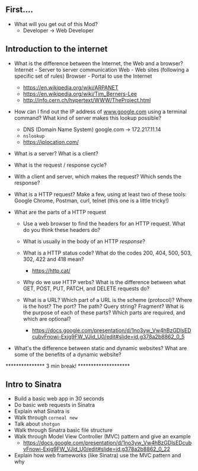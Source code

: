 ## First....
* What will you get out of this Mod?
  * Developer -> Web Developer

## Introduction to the internet

* What is the difference between the Internet, the Web and a browser?
Internet - Server to server communication
Web - Web sites (following a specific set of rules)
Browser - Portal to use the Internet
  * https://en.wikipedia.org/wiki/ARPANET
  * https://en.wikipedia.org/wiki/Tim_Berners-Lee
  * http://info.cern.ch/hypertext/WWW/TheProject.html

* How can I find out the IP address of www.google.com using a terminal command? What kind of server makes this lookup possible?
  * DNS (Domain Name System)
    google.com -> 172.217.11.14
  * `nslookup`
  * https://iplocation.com/

* What is a server? What is a client?

* What is the request / response cycle?

* With a client and server, which makes the request? Which sends the response?

* What is a HTTP request? Make a few, using at least two of these tools: Google Chrome, Postman, curl, telnet (this one is a little tricky!)

* What are the parts of a HTTP request
  * Use a web browser to find the headers for an HTTP request. What do you think these headers do?
  * What is usually in the body of an HTTP _response_?
  * What is a HTTP status code? What do the codes 200, 404, 500, 503, 302, 422 and 418 mean?
    * https://http.cat/
  * Why do we use HTTP verbs? What is the difference between what GET, POST, PUT, PATCH, and DELETE requests do?

  * What is a URL? Which part of a URL is the scheme (protocol)? Where is the host? The port? The path? Query string? Fragment? What is the purpose of each of these parts? Which parts are required, and which are optional?
    * https://docs.google.com/presentation/d/1no3yw_Vw4hBzGDlsEDcubvFnowi-Exjg9FW_VJid_U0/edit#slide=id.g378a2b8862_0_5

* What's the difference between static and dynamic websites? What are some of the benefits of a dynamic website?


*************** 3 min break! ********************













## Intro to Sinatra
* Build a basic web app in 30 seconds
* Do basic web requests in Sinatra
* Explain what Sinatra is
* Walk through `corneal new`
* Talk about `shotgun`
* Walk through Sinatra basic file structure
* Walk through Model View Controller \(MVC\) pattern and give an example
  * https://docs.google.com/presentation/d/1no3yw_Vw4hBzGDlsEDcubvFnowi-Exjg9FW_VJid_U0/edit#slide=id.g378a2b8862_0_22
* Explain how web frameworks \(like Sinatra\) use the MVC pattern and why
